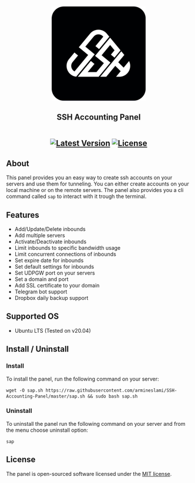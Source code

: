 <p align="center"><a href=""><img src="https://raw.githubusercontent.com/armineslami/SSH-Accounting-Panel/master/public/img/icon-512x512.png" width="256" alt="Logo"></a></p>

<h2 align="center">
SSH Accounting Panel
<br/>
<br/>
<p>
<a href=""><img src="https://img.shields.io/badge/v2.1.0-blue?label=release" alt="Latest Version"></a>
<a href=""><img src="https://img.shields.io/badge/MIT-%2397ca00?label=licence" alt="License"></a>
</p>
</h2>



## About

This panel provides you an easy way to create ssh accounts on your servers and use them for tunneling.
You can either create accounts on your local machine or on the remote servers. The panel also provides you
a cli command called `sap` to interact with it trough the terminal.

## Features

- Add/Update/Delete inbounds
- Add multiple servers
- Activate/Deactivate inbounds
- Limit inbounds to specific bandwidth usage
- Limit concurrent connections of inbounds
- Set expire date for inbounds
- Set default settings for inbounds
- Set UDPGW port on your servers
- Set a domain and port
- Add SSL certificate to your domain
- Telegram bot support
- Dropbox daily backup support

## Supported OS

- Ubuntu LTS (Tested on v20.04)

## Install / Uninstall

### Install
To install the panel, run the following command on your server:
```
wget -O sap.sh https://raw.githubusercontent.com/armineslami/SSH-Accounting-Panel/master/sap.sh && sudo bash sap.sh
```

### Uninstall
To uninstall the panel run the following command on your server and from the menu choose uninstall option:
```
sap
```

## License

The panel is open-sourced software licensed under the [MIT license](https://opensource.org/licenses/MIT).
